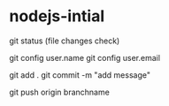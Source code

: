 # nodejs-intial


git status (file changes check)

git config user.name
git config user.email

git add .
git commit -m "add message"

git push origin branchname

